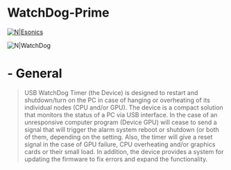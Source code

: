 # WatchDog-Prime

[![N|Esonics](http://s019.radikal.ru/i638/1709/fc/b33e72cd0eae.png)](http://esonics.ru/product/watchdog-prime/)

![N|WatchDog](http://s018.radikal.ru/i525/1709/69/ebf2ef258527.png)

# - General


>USB WatchDog Timer (the Device) is designed to restart and
shutdown/turn on the PC in case of hanging or overheating of its individual nodes
(CPU and/or GPU). The device is a compact solution that monitors the status of a
PC via USB interface. In the case of an unresponsive computer program (Device
GPU) will cease to send a signal that will trigger the alarm system reboot or
shutdown (or both of them, depending on the setting. Also, the timer will give a
reset signal in the case of GPU failure, CPU overheating and/or graphics cards or
their small load. In addition, the device provides a system for updating the
firmware to fix errors and expand the functionality.
